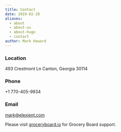 ```yaml
---
title: Contact
date: 2019-02-28
aliases:
  - about
  - about-us
  - about-hugo
  - contact
author: Mark Howard
---
```


### Location
493 Crestmont Ln
Canton, Georgia 30114

### Phone
+1 770-405-9934

### Email
mark@elexient.com

Please visit [groceryboard.io](https://groceryboard.io) for Grocery Board support.


